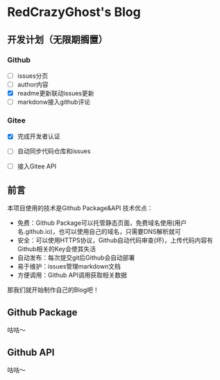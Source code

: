 # RedCrazyGhost's Blog

## 开发计划（**无限期搁置**）
### Github
- [ ] issues分页
- [ ] author内容
- [x] readme更新联动issues更新
- [ ] markdonw接入github评论

### Gitee
- [x] 完成开发者认证
- [ ] 自动同步代码仓库和issues
- [ ] 接入Gitee API


## 前言
本项目使用的技术是Github Package&API
技术优点：
- 免费：Github Package可以托管静态页面，免费域名使用(用户名.github.io)，也可以使用自己的域名，只需要DNS解析就可
- 安全：可以使用HTTPS协议，Github自动代码审查(坏)，上传代码内容有Github相关的Key会使其失活
- 自动发布：每次提交git后Github会自动部署
- 易于维护：issues管理markdown文档
- 方便调用：Github API调用获取相关数据

那我们就开始制作自己的Blog吧！

## Github Package 
咕咕～

## Github API
咕咕～

